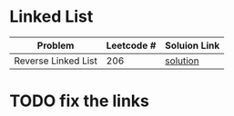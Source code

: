 # Linked List

| Problem             | Leetcode # | Soluion Link                                                                                                |
| ------------------- | ---------- | ----------------------------------------------------------------------------------------------------------- |
| Reverse Linked List | 206        | [solution](https://github.com/Manuelopez/Neetcode/blob/main/arrays%20%26%20hashing/Contains%20Duplicate.md) |

# TODO fix the links
